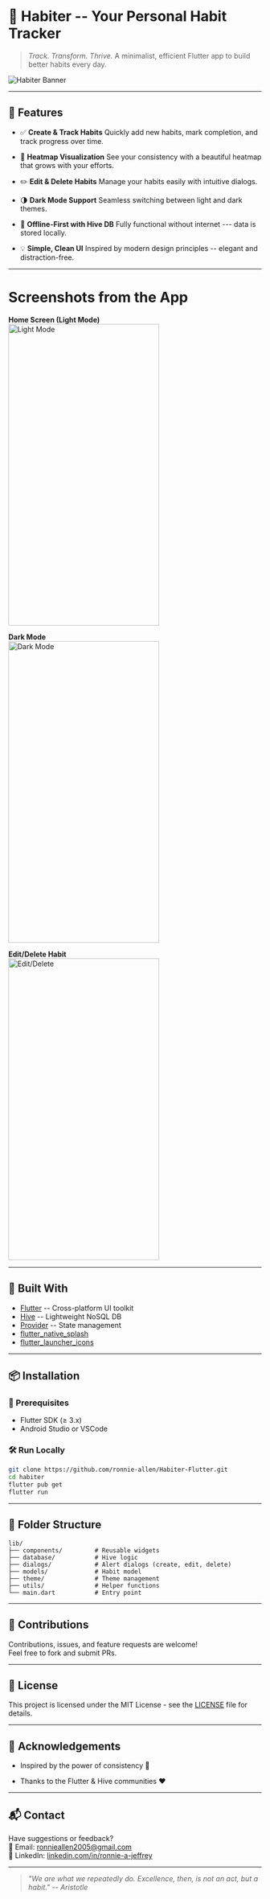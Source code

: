 # 🌟 Habiter -- Your Personal Habit Tracker

> *Track. Transform. Thrive.*
> A minimalist, efficient Flutter app to build better habits every day.

![Habiter Banner](./assets/H%20A%20B%20I%20T%20E%20R.png) <!-- Optional: Replace with your banner image -->

---

## 🚀 Features

- ✅ **Create & Track Habits**
  Quickly add new habits, mark completion, and track progress over time.

- 📆 **Heatmap Visualization**
  See your consistency with a beautiful heatmap that grows with your efforts.

- ✏️ **Edit & Delete Habits**
  Manage your habits easily with intuitive dialogs.

- 🌗 **Dark Mode Support**
  Seamless switching between light and dark themes.

- 💾 **Offline-First with Hive DB**
  Fully functional without internet --- data is stored locally.

- 💡 **Simple, Clean UI**
  Inspired by modern design principles -- elegant and distraction-free.

---

# Screenshots from the App

**Home Screen (Light Mode)**  
<img src="assets/light_mode.png" alt="Light Mode" width="300" height="600"/>

**Dark Mode**  
<img src="assets/dark_mode.png" alt="Dark Mode" width="300" height="600"/>

**Edit/Delete Habit**  
<img src="assets/edit_delete.png" alt="Edit/Delete" width="300" height="600"/>

---

## 🧠 Built With

- [Flutter](https://flutter.dev) -- Cross-platform UI toolkit
- [Hive](https://docs.hivedb.dev) -- Lightweight NoSQL DB
- [Provider](https://pub.dev/packages/provider) -- State management
- [flutter_native_splash](https://pub.dev/packages/flutter_native_splash)
- [flutter_launcher_icons](https://pub.dev/packages/flutter_launcher_icons)

---

## 📦 Installation

### 🔧 Prerequisites
- Flutter SDK (≥ 3.x)
- Android Studio or VSCode

### 🛠️ Run Locally

```bash
git clone https://github.com/ronnie-allen/Habiter-Flutter.git
cd habiter
flutter pub get
flutter run

```

* * * * *

📁 Folder Structure
-------------------

```
lib/
├── components/         # Reusable widgets
├── database/           # Hive logic
├── dialogs/            # Alert dialogs (create, edit, delete)
├── models/             # Habit model
├── theme/              # Theme management
├── utils/              # Helper functions
└── main.dart           # Entry point

```

* * * * *

🧩 Contributions
----------------

Contributions, issues, and feature requests are welcome!\
Feel free to fork and submit PRs.

* * * * *

📜 License
----------

This project is licensed under the MIT License - see the [LICENSE](LICENSE) file for details.


* * * * *

🙌 Acknowledgements
-------------------

-   Inspired by the power of consistency 🧠

-   Thanks to the Flutter & Hive communities ❤️

* * * * *

📬 Contact
----------

Have suggestions or feedback?\
📧 Email: ronnieallen2005@gmail.com\
📱 LinkedIn: [linkedin.com/in/ronnie-a-jeffrey](https://linkedin.com/in/ronnie-a-jeffrey)

* * * * *

> *"We are what we repeatedly do. Excellence, then, is not an act, but a habit." -- Aristotle*

